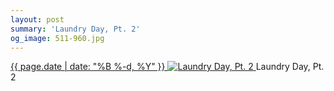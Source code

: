 ```yaml
---
layout: post
summary: 'Laundry Day, Pt. 2'
og_image: 511-960.jpg
---
```


<p>
 <time>
  <a href="/511">
   {{ page.date | date: "%B %-d, %Y" }}
  </a>
 </time>
 <a href="/511">
  <img alt="Laundry Day, Pt. 2" sizes="(min-width: 700px) 50vw, calc(100vw - 2rem)" src="{{ site.assets_url }}/511-480.jpg" srcset="{{ site.assets_url }}/511-960.jpg 960w, {{ site.assets_url }}/511-720.jpg 720w, {{ site.assets_url }}/511-480.jpg 480w, {{ site.assets_url }}/511-240.jpg 240w"/>
 </a>
 <span>
  Laundry Day, Pt. 2
 </span>
</p>
